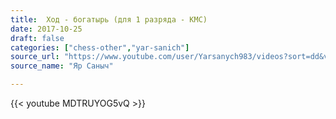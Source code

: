 ```yaml
---
title:  Ход - богатырь (для 1 разряда - КМС)
date: 2017-10-25
draft: false
categories: ["chess-other","yar-sanich"]
source_url: "https://www.youtube.com/user/Yarsanych983/videos?sort=dd&view=0&flow=grid"
source_name: "Яр Саныч"

---
```


<!--more-->
<div class="container">
  <div class="row">
    <div class="col-12">
      {{< youtube MDTRUYOG5vQ >}}
    </div>
  </div>
</div>
